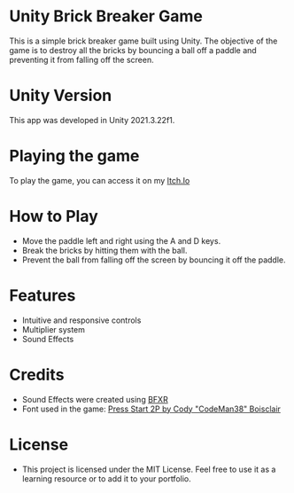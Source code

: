 # Unity Brick Breaker Game
This is a simple brick breaker game built using Unity. The objective of the game is to destroy all the bricks by bouncing a ball off a paddle and preventing it from falling off the screen.

# Unity Version
This app was developed in Unity 2021.3.22f1.

# Playing the game
To play the game, you can access it on my [Itch.Io](https://lucas-efeito.itch.io/brick-breaker)

# How to Play
- Move the paddle left and right using the A and D keys.
- Break the bricks by hitting them with the ball.
- Prevent the ball from falling off the screen by bouncing it off the paddle.

# Features
- Intuitive and responsive controls
- Multiplier system
- Sound Effects

# Credits
- Sound Effects were created using [BFXR](https://www.bfxr.net)
- Font used in the game: [Press Start 2P by Cody "CodeMan38" Boisclair](https://fonts.google.com/specimen/Press+Start+2P)

# License
- This project is licensed under the MIT License. Feel free to use it as a learning resource or to add it to your portfolio.
